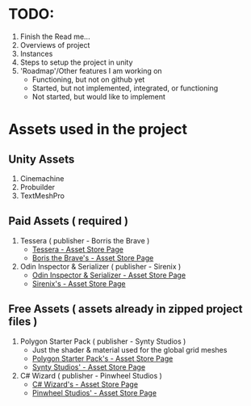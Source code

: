 # TODO:
1. Finish the Read me...
2. Overviews of project
3. Instances
4. Steps to setup the project in unity
5. 'Roadmap'/Other features I am working on
   - Functioning, but not on github yet
   - Started, but not implemented, integrated, or functioning
   - Not started, but would like to implement
    



# Assets used in the project

## Unity Assets
1. Cinemachine
2. Probuilder
3. TextMeshPro

## Paid Assets ( required )
  1. Tessera ( publisher - Borris the Brave )
      - [Tessera - Asset Store Page](https://assetstore.unity.com/packages/tools/level-design/tessera-procedural-tile-based-generator-155425)
      - [Boris the Brave's - Asset Store Page](https://assetstore.unity.com/publishers/44953)
  2. Odin Inspector & Serializer ( publisher - Sirenix )
      - [Odin Inspector & Serializer - Asset Store Page](https://assetstore.unity.com/packages/tools/utilities/odin-inspector-and-serializer-89041)
      - [Sirenix's - Asset Store Page](https://assetstore.unity.com/publishers/3727)


## Free Assets ( assets already in zipped project files )
  1. Polygon Starter Pack ( publisher - Synty Studios )
      - Just the shader & material used for the global grid meshes
      - [Polygon Starter Pack's - Asset Store Page](https://assetstore.unity.com/packages/essentials/tutorial-projects/polygon-starter-pack-low-poly-3d-art-by-synty-156819)
      - [Synty Studios' - Asset Store Page](https://assetstore.unity.com/publishers/5217)
  2. C# Wizard ( publisher - Pinwheel Studios )
      - [C# Wizard's - Asset Store Page](https://assetstore.unity.com/packages/tools/utilities/csharp-wizard-104887)
      - [Pinwheel Studios' - Asset Store Page](https://assetstore.unity.com/publishers/17305)
